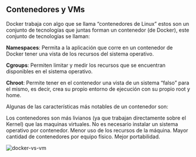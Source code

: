 
Contenedores y VMs
--------------------

Docker trabaja con algo que se llama “contenedores de Linux” estos son un conjunto de tecnologías que juntas forman un contenedor (de Docker), este conjunto de tecnologías se llaman:

**Namespaces**: Permita a la aplicación que corre en un contenedor de Docker tener una vista de los recursos del sistema operativo.

**Cgroups**: Permiten limitar y medir los recursos que se encuentran disponibles en el sistema operativo.

**Chroot**: Permite tener en el contenedor una vista de un sistema “falso” para el mismo, es decir, crea su propio entorno de ejecución con su propio root y home.

Algunas de las características más notables de un contenedor son:

Los contenedores son más livianos (ya que trabajan directamente sobre el Kernel) que las maquinas virtuales.
No es necesario instalar un sistema operativo por contenedor.
Menor uso de los recursos de la máquina.
Mayor cantidad de contenedores por equipo físico.
Mejor portabilidad.


![docker-vs-vm](https://github.com/4lbertoDelgado/platzi-docker/blob/master/img/docker-vs-virtual-machines.png?raw=true)
